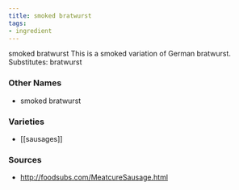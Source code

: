 ```yaml
---
title: smoked bratwurst
tags:
- ingredient
---
```

smoked bratwurst This is a smoked variation of German bratwurst. Substitutes: bratwurst

### Other Names

* smoked bratwurst

### Varieties

* [[sausages]]

### Sources
* http://foodsubs.com/MeatcureSausage.html
